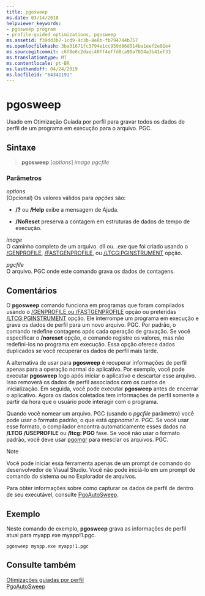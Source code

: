 ```yaml
---
title: pgosweep
ms.date: 03/14/2018
helpviewer_keywords:
- pgosweep program
- profile-guided optimizations, pgosweep
ms.assetid: f39dd3b7-1cd9-4c3b-8e8b-fb794744b757
ms.openlocfilehash: 3ba31671fc3794e1cc959d86d914ba1eef2e01e4
ms.sourcegitcommit: c6f8e6c2daec40ff4effd8ca99a7014a3b41ef33
ms.translationtype: MT
ms.contentlocale: pt-BR
ms.lasthandoff: 04/24/2019
ms.locfileid: "64341191"
---
```

# <a name="pgosweep"></a>pgosweep

Usado em Otimização Guiada por perfil para gravar todos os dados de perfil de um programa em execução para o arquivo. PGC.

## <a name="syntax"></a>Sintaxe

> **pgosweep** [*options*] *image* *pgcfile*

### <a name="parameters"></a>Parâmetros

*options*<br/>
(Opcional) Os valores válidos para *opções* são:

- **/?** ou **/Help** exibe a mensagem de Ajuda.

- **/NoReset** preserva a contagem em estruturas de dados de tempo de execução.

*image*<br/>
O caminho completo de um arquivo. dll ou. .exe que foi criado usando o [/GENPROFILE](reference/genprofile-fastgenprofile-generate-profiling-instrumented-build.md), [/FASTGENPROFILE](reference/genprofile-fastgenprofile-generate-profiling-instrumented-build.md), ou [/LTCG:PGINSTRUMENT](reference/ltcg-link-time-code-generation.md) opção.

*pgcfile*<br/>
O arquivo. PGC onde este comando grava os dados de contagens.

## <a name="remarks"></a>Comentários

O **pgosweep** comando funciona em programas que foram compilados usando o [/GENPROFILE ou /FASTGENPROFILE](reference/genprofile-fastgenprofile-generate-profiling-instrumented-build.md) opção ou preteridas [/LTCG:PGINSTRUMENT](reference/ltcg-link-time-code-generation.md) opção. Ele interrompe um programa em execução e grava os dados de perfil para um novo arquivo. PGC. Por padrão, o comando redefine contagens após cada operação de gravação. Se você especificar o **/noreset** opção, o comando registre os valores, mas não redefini-los no programa em execução. Essa opção oferece dados duplicados se você recuperar os dados de perfil mais tarde.

A alternativa de usar para **pgosweep** é recuperar informações de perfil apenas para a operação normal do aplicativo. Por exemplo, você pode executar **pgosweep** logo após iniciar o aplicativo e descartar esse arquivo. Isso removerá os dados de perfil associados com os custos de inicialização. Em seguida, você pode executar **pgosweep** antes de encerrar o aplicativo. Agora os dados coletados tem informações de perfil somente a partir da hora que o usuário pode interagir com o programa.

Quando você nomear um arquivo. PGC (usando o *pgcfile* parâmetro) você pode usar o formato padrão, o que está *appname! n*. PGC. Se você usar esse formato, o compilador encontra automaticamente esses dados na **/LTCG /USEPROFILE** ou **/ltcg: PGO** fase. Se você não usar o formato padrão, você deve usar [pgomgr](pgomgr.md) para mesclar os arquivos. PGC.

> [!NOTE]
> Você pode iniciar essa ferramenta apenas de um prompt de comando do desenvolvedor de Visual Studio. Você não pode iniciá-lo em um prompt de comando do sistema ou no Explorador de arquivos.

Para obter informações sobre como capturar os dados de perfil de dentro de seu executável, consulte [PgoAutoSweep](pgoautosweep.md).

## <a name="example"></a>Exemplo

Neste comando de exemplo, **pgosweep** grava as informações de perfil atual para myapp.exe myapp!1.pgc.

`pgosweep myapp.exe myapp!1.pgc`

## <a name="see-also"></a>Consulte também

[Otimizações guiadas por perfil](profile-guided-optimizations.md)<br/>
[PgoAutoSweep](pgoautosweep.md)<br/>
